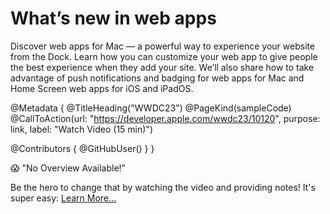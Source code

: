 # What’s new in web apps

Discover web apps for Mac — a powerful way to experience your website from the Dock. Learn how you can customize your web app to give people the best experience when they add your site. We’ll also share how to take advantage of push notifications and badging for web apps for Mac and Home Screen web apps for iOS and iPadOS.

@Metadata {
   @TitleHeading("WWDC23")
   @PageKind(sampleCode)
   @CallToAction(url: "https://developer.apple.com/wwdc23/10120", purpose: link, label: "Watch Video (15 min)")

   @Contributors {
      @GitHubUser(<replace this with your GitHub handle>)
   }
}

😱 "No Overview Available!"

Be the hero to change that by watching the video and providing notes! It's super easy:
 [Learn More…](https://wwdcnotes.github.io/WWDCNotes/documentation/wwdcnotes/contributing)
